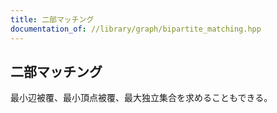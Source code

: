 ```yaml
---
title: 二部マッチング
documentation_of: //library/graph/bipartite_matching.hpp
---
```

## 二部マッチング

最小辺被覆、最小頂点被覆、最大独立集合を求めることもできる。

